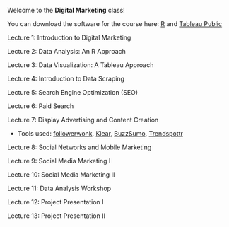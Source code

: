 Welcome to the **Digital Marketing** class!

You can download the software for the course here: [R](https://cloud.r-project.org/) and [Tableau Public](https://public.tableau.com/en-us/s/)

Lecture 1: Introduction to Digital Marketing

Lecture 2: Data Analysis: An R Approach

Lecture 3: Data Visualization: A Tableau Approach

Lecture 4: Introduction to Data Scraping

Lecture 5: Search Engine Optimization (SEO)

Lecture 6: Paid Search

Lecture 7: Display Advertising and Content Creation

- Tools used: [followerwonk](https://moz.com/followerwonk/), [Klear](https://klear.com/), [BuzzSumo](https://buzzsumo.com/), [Trendspottr](http://trendspottr.com/)

Lecture 8: Social Networks and Mobile Marketing

Lecture 9: Social Media Marketing I

Lecture 10: Social Media Marketing II

Lecture 11: Data Analysis Workshop

Lecture 12: Project Presentation I

Lecture 13: Project Presentation II
